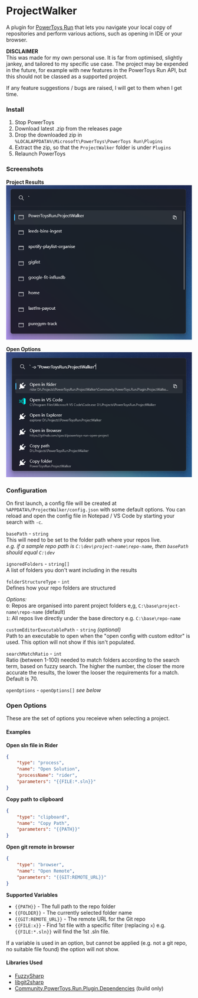 # ProjectWalker
A plugin for [PowerToys Run](https://github.com/microsoft/powertoys) that lets you navigate your local copy of repositories and perform various actions, such as opening in IDE or your browser.

**DISCLAIMER**  
This was made for my own personal use. It is far from optimised, slightly jankey, and tailored to my specific use case. The project may be expended in the future, for example with new features in the PowerToys Run API, but this should not be classed as a supported project.

If any feature suggestions / bugs are raised, I will get to them when I get time.

### Install
1. Stop PowerToys
2. Download latest .zip from the releases page
3. Drop the downloaded zip in `%LOCALAPPDATA%\Microsoft\PowerToys\PowerToys Run\Plugins`
4. Extract the zip, so that the `ProjectWalker` folder is under `Plugins`
5. Relaunch PowerToys


### Screenshots

**Project Results**  
![A PowerToys Run result list showing a list of projects](screenshots/project-list.png)

**Open Options**  
![A PowerToys Run result list a list of options for how to open a project](screenshots/option-list.png)

### Configuration
On first launch, a config file will be created at `%APPDATA%/ProjectWalker/config.json` with some default options. You can reload and open the config file in Notepad / VS Code by starting your search with `-c`.

`basePath` - `string`  
This will need to be set to the folder path where your repos live.  
*e.g. if a sample repo path is `C:\dev\project-name\repo-name`, then `basePath` should equal `C:\dev`*

`ignoredFolders` - `string[]`  
A list of folders you don't want including in the results

`folderStructureType` - `int`  
Defines how your repo folders are structured

*Options:*  
`0`: Repos are organised into parent project folders e,g, `C:\base\project-name\repo-name`  (default)  
`1`: All repos live directly under the base directory e.g. `C:\base\repo-name`

`customEditorExecutablePath` - `string` *(optional)*  
Path to an executable to open when the "open config with custom editor" is used. This option will not show if this isn't populated.

`searchMatchRatio` - `int`  
Ratio (between 1-100) needed to match folders according to the search term, based on fuzzy search. The higher the number, the closer the more accurate the results, the lower the looser the requirements for a match. Default is 70.

`openOptions` - `openOptions[]` *see below*

### Open Options  
These are the set of options you receieve when selecting a project. 

#### Examples

**Open sln file in Rider**

```JSON
{
    "type": "process",
    "name": "Open Solution",
    "processName": "rider",
    "parameters": "{{FILE:*.sln}}"
}
```

**Copy path to clipboard**

```JSON
{
    "type": "clipboard",
    "name": "Copy Path",
    "parameters": "{{PATH}}"
}
```

**Open git remote in browser**

```JSON
{
    "type": "browser",
    "name": "Open Remote",
    "parameters": "{{GIT:REMOTE_URL}}"
}
```

**Supported Variables**  
- `{{PATH}}` - The full path to the repo folder
- `{{FOLDER}}` - The currently selected folder name
- `{{GIT:REMOTE_URL}}` - The remote URL for the Git repo
- `{{FILE:x}}` - Find 1st file with a specific filter (replacing `x`) e.g. `{{FILE:*.sln}}` will find the 1st .sln file. 

If a variable is used in an option, but cannot be applied (e.g. not a git repo, no suitable file found) the option will not show.

#### Libraries Used

- [FuzzySharp](https://github.com/JakeBayer/FuzzySharp)
- [libgit2sharp](https://github.com/libgit2/libgit2sharp)
- [Community.PowerToys.Run.Plugin.Dependencies](https://github.com/hlaueriksson/Community.PowerToys.Run.Plugin.Dependencies) (build only)